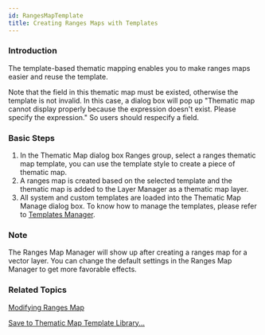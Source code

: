 ```yaml
---
id: RangesMapTemplate
title: Creating Ranges Maps with Templates
---
```

### Introduction

The template-based thematic mapping enables you to make ranges maps easier and
reuse the template.

Note that the field in this thematic map must be existed, otherwise the
template is not invalid. In this case, a dialog box will pop up "Thematic map
cannot display properly because the expression doesn't exist. Please specify
the expression." So users should respecify a field.

### Basic Steps

1. In the Thematic Map dialog box Ranges group, select a ranges thematic map template, you can use the template style to create a piece of thematic map.
2. A ranges map is created based on the selected template and the thematic map is added to the Layer Manager as a thematic map layer.
3. All system and custom templates are loaded into the Thematic Map Manage dialog box. To know how to manage the templates, please refer to [Templates Manager](RangesTemplateManager).

### Note

The Ranges Map Manager will show up after creating a ranges map for a vector
layer. You can change the default settings in the Ranges Map Manager to get
more favorable effects.

### Related Topics

[Modifying Ranges Map](RangesMapGroupDia)

[Save to Thematic Map Template Library...](../Methods/VURTheme2_SaveThemeTempl)
